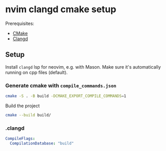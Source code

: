 # nvim clangd cmake setup

Prerequisites:
- [CMake](https://cmake.org)
- [Clangd](https://clangd.llvm.org/)

## Setup

Install `clangd` lsp for neovim, e.g. with Mason. Make sure it's automatically running on cpp files (default). 


### Generate cmake with `compile_commands.json`
```sh
cmake -S . -B build -DCMAKE_EXPORT_COMPILE_COMMANDS=1
```

Build the project

```sh
cmake --build build/
```

### .clangd

```yaml
CompileFlags:
  CompilationDatabase: "build"
```
